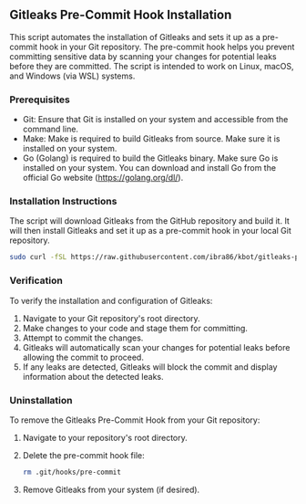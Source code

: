 ## Gitleaks Pre-Commit Hook Installation

This script automates the installation of Gitleaks and sets it up as a pre-commit hook in your Git repository. The pre-commit hook helps you prevent committing sensitive data by scanning your changes for potential leaks before they are committed. The script is intended to work on Linux, macOS, and Windows (via WSL) systems.

### Prerequisites
- Git: Ensure that Git is installed on your system and accessible from the command line.
- Make: Make is required to build Gitleaks from source. Make sure it is installed on your system.
- Go (Golang) is required to build the Gitleaks binary. Make sure Go is installed on your system. You can download and install Go from the official Go website (https://golang.org/dl/).


### Installation Instructions


The script will download Gitleaks from the GitHub repository and build it. It will then install Gitleaks and set it up as a pre-commit hook in your local Git repository.

```bash
sudo curl -fSL https://raw.githubusercontent.com/ibra86/kbot/gitleaks-precommit/gitleaks-precommit/install.sh | sh
```
### Verification
To verify the installation and configuration of Gitleaks:

1. Navigate to your Git repository's root directory.
2. Make changes to your code and stage them for committing.
3. Attempt to commit the changes.
4. Gitleaks will automatically scan your changes for potential leaks before allowing the commit to proceed.
5. If any leaks are detected, Gitleaks will block the commit and display information about the detected leaks.

### Uninstallation
To remove the Gitleaks Pre-Commit Hook from your Git repository:

1. Navigate to your repository's root directory.
2. Delete the pre-commit hook file:
   ```bash
   rm .git/hooks/pre-commit
   ```

3. Remove Gitleaks from your system (if desired).
